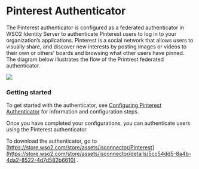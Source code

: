 # Pinterest Authenticator

The Pinterest authenticator is configured as a federated authenticator
in WSO2 Identity Server to authenticate Pinterest users to log in to
your organization’s applications. Pinterest is a social network that
allows users to visually share, and discover new interests by posting
images or videos to their own or others' boards and browsing what other
users have pinned. The diagram below illustrates the flow of the
Printrest federated authenticator.

  

![](attachments/60096519/76746244.png?effects=border-simple,blur-border)   

  

  

### Getting started

To get started with the authenticator, see [Configuring Pinterest
Authenticator](_Configuring_Pinterest_Authenticator_) for information
and configuration steps.

Once you have completed your configurations, you can authenticate users
using the Pinterest authenticator.

  

To download the authenticator, go to
[https://store.wso2.com/store/assets/isconnector/Pinterest](https://store.wso2.com/store/assets/isconnector/details/5cc54dd5-8a4b-4da2-8522-4d7d582b6610)
.
